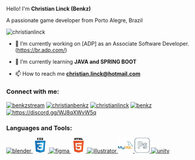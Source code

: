 <p align="left">Hello! I'm <strong>Christian Linck (Benkz)</strong></p>
<p align="left">A passionate game developer from Porto Alegre, Brazil</p>

<p align="left"> <img src="https://komarev.com/ghpvc/?username=christianlinck&label=Profile%20views&color=0e75b6&style=flat" alt="christianlinck" /> </p>

- 🔭 I’m currently working on [ADP] as an Associate Software Developer. (https://br.adp.com/)

- 🌱 I’m currently learning **JAVA and SPRING BOOT**

- 📫 How to reach me **christian.linck@hotmail.com**

<h3 align="left">Connect with me:</h3>
<p align="left">
<a href="https://twitter.com/benkzstream" target="blank"><img align="center" src="https://raw.githubusercontent.com/rahuldkjain/github-profile-readme-generator/master/src/images/icons/Social/twitter.svg" alt="benkzstream" height="30" width="40" /></a>
<a href="https://linkedin.com/in/christianbenkz" target="blank"><img align="center" src="https://raw.githubusercontent.com/rahuldkjain/github-profile-readme-generator/master/src/images/icons/Social/linked-in-alt.svg" alt="christianbenkz" height="30" width="40" /></a>
<a href="https://instagram.com/christianlinck" target="blank"><img align="center" src="https://raw.githubusercontent.com/rahuldkjain/github-profile-readme-generator/master/src/images/icons/Social/instagram.svg" alt="christianlinck" height="30" width="40" /></a>
<a href="https://www.youtube.com/c/benkz" target="blank"><img align="center" src="https://raw.githubusercontent.com/rahuldkjain/github-profile-readme-generator/master/src/images/icons/Social/youtube.svg" alt="benkz" height="30" width="40" /></a>
<a href="https://discord.gg/https://discord.gg/WJ8qXWvW5q" target="blank"><img align="center" src="https://raw.githubusercontent.com/rahuldkjain/github-profile-readme-generator/master/src/images/icons/Social/discord.svg" alt="https://discord.gg/WJ8qXWvW5q" height="30" width="40" /></a>
</p>

<h3 align="left">Languages and Tools:</h3>
<p align="left"> <a href="https://www.blender.org/" target="_blank" rel="noreferrer"> <img src="https://download.blender.org/branding/community/blender_community_badge_white.svg" alt="blender" width="40" height="40"/> </a> <a href="https://www.w3schools.com/css/" target="_blank" rel="noreferrer"> <img src="https://raw.githubusercontent.com/devicons/devicon/master/icons/css3/css3-original-wordmark.svg" alt="css3" width="40" height="40"/> </a> <a href="https://www.figma.com/" target="_blank" rel="noreferrer"> <img src="https://www.vectorlogo.zone/logos/figma/figma-icon.svg" alt="figma" width="40" height="40"/> </a> <a href="https://www.w3.org/html/" target="_blank" rel="noreferrer"> <img src="https://raw.githubusercontent.com/devicons/devicon/master/icons/html5/html5-original-wordmark.svg" alt="html5" width="40" height="40"/> </a> <a href="https://www.adobe.com/in/products/illustrator.html" target="_blank" rel="noreferrer"> <img src="https://www.vectorlogo.zone/logos/adobe_illustrator/adobe_illustrator-icon.svg" alt="illustrator" width="40" height="40"/> </a> <a href="https://www.mysql.com/" target="_blank" rel="noreferrer"> <img src="https://raw.githubusercontent.com/devicons/devicon/master/icons/mysql/mysql-original-wordmark.svg" alt="mysql" width="40" height="40"/> </a> <a href="https://www.photoshop.com/en" target="_blank" rel="noreferrer"> <img src="https://raw.githubusercontent.com/devicons/devicon/master/icons/photoshop/photoshop-line.svg" alt="photoshop" width="40" height="40"/> </a> <a href="https://unity.com/" target="_blank" rel="noreferrer"> <img src="https://www.vectorlogo.zone/logos/unity3d/unity3d-icon.svg" alt="unity" width="40" height="40"/> </a> </p>

<!--
<h3 align="left">Support:</h3>
<p><a href="https://www.buymeacoffee.com/benkz"> <img align="left" src="https://cdn.buymeacoffee.com/buttons/v2/default-yellow.png" height="50" width="210" alt="benkz" /></a></p><br><br>
-->

